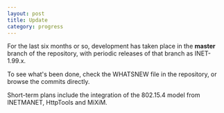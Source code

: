 ```yaml
---
layout: post
title: Update
category: progress
---
```


For the last six months or so, development has taken place in the **master** branch of the repository, with periodic releases of that branch as INET-1.99.x.

To see what's been done, check the WHATSNEW file in the repository, or browse the commits directly.

Short-term plans include the integration of the 802.15.4 model from INETMANET, HttpTools and MiXiM.

